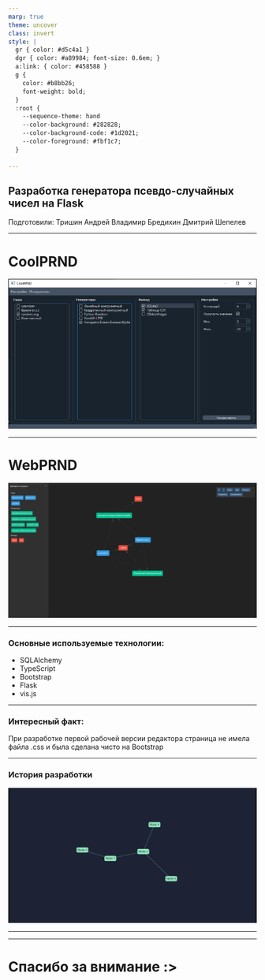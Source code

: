 ```yaml
---
marp: true
theme: uncover
class: invert
style: |
  gr { color: #d5c4a1 }
  dgr { color: #a89984; font-size: 0.6em; }
  a:link: { color: #458588 }
  g { 
    color: #b8bb26;
    font-weight: bold;
  }
  :root { 
    --sequence-theme: hand
    --color-background: #282828;
    --color-background-code: #1d2021;
    --color-foreground: #fbf1c7;
  }

---
```

## Разработка генератора псевдо-случайных чисел на <g>Flask</g>
<gr>Подготовили:</gr> 
Тришин Андрей
Владимир Бредихин
Дмитрий Шепелев

---
# CoolPRND
![bg fit](img/coolprnd.png)

---
# WebPRND
![bg fit inve](img/webprnd.png)

---
### Основные используемые технологии:

- <gr>SQLAlchemy</gr>
- TypeScript
- <gr>Bootstrap</gr>
- Flask
- <gr>vis.js</gr>

---
### Интересный факт:
При разработке первой рабочей версии редактора
страница не имела файла .css и была сделана чисто
на <g>Bootstrap</g>

---
### История разработки
![bg right](img/early.png)

---


---
# Спасибо за внимание :>